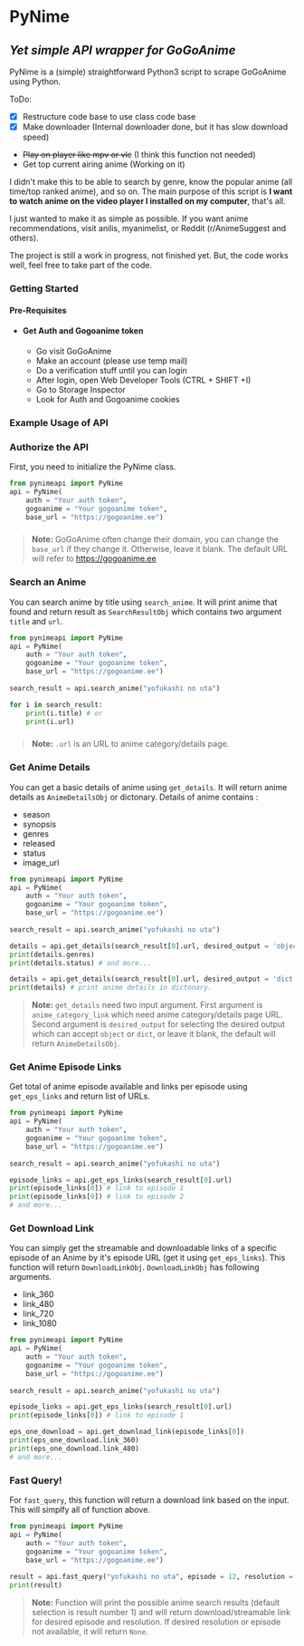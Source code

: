 # PyNime
## _Yet simple API wrapper for GoGoAnime_
PyNime is a (simple) straightforward Python3 script to scrape GoGoAnime using Python. 

ToDo:
- [x] Restructure code base to use class code base
- [x] Make downloader (Internal downloader done, but it has slow download speed)
- ~~Play on player like mpv or vlc~~ (I think this function not needed)
- Get top current airing anime (Working on it)

I didn't make this to be able to search by genre, know the popular anime (all time/top ranked anime), and so on. The main purpose of this script is **I want to watch anime on the video player I installed on my computer**, that's all.

I just wanted to make it as simple as possible. If you want anime recommendations, visit anilis, myanimelist, or Reddit (r/AnimeSuggest and others).

The project is still a work in progress, not finished yet. But, the code works well, feel free to take part of the code.

### Getting Started
#### Pre-Requisites
* #### Get Auth and Gogoanime token
    * Go visit GoGoAnime
    * Make an account (please use temp mail) 
    * Do a verification stuff until you can login 
    * After login, open Web Developer Tools (CTRL + SHIFT +I)
    * Go to Storage Inspector
    * Look for Auth and Gogoanime cookies

### Example Usage of API
###
### Authorize the API
First, you need to initialize the PyNime class. 
```python
from pynimeapi import PyNime
api = PyNime(
    auth = "Your auth token",
    gogoanime = "Your gogoanime token",
    base_url = "https://gogoanime.ee")
```
###
>**Note:** GoGoAnime often change their domain, you can change the `base_url` if they change it. Otherwise, leave it blank. The default URL will refer to https://gogoanime.ee


### Search an Anime
You can search anime by title using `search_anime`. It will print anime that found and return result as `SearchResultObj` which contains two argument `title` and `url`.
```python
from pynimeapi import PyNime
api = PyNime(
    auth = "Your auth token",
    gogoanime = "Your gogoanime token",
    base_url = "https://gogoanime.ee")
    
search_result = api.search_anime("yofukashi no uta")

for i in search_result:
    print(i.title) # or
    print(i.url)
```
###
>**Note:** `.url` is an URL to anime category/details page.


### Get Anime Details
You can get a basic details of anime using `get_details`. It will return anime details as `AnimeDetailsObj` or dictonary.
Details of anime contains :
* season
* synopsis
* genres
* released
* status
* image_url
```python
from pynimeapi import PyNime
api = PyNime(
    auth = "Your auth token",
    gogoanime = "Your gogoanime token",
    base_url = "https://gogoanime.ee")
    
search_result = api.search_anime("yofukashi no uta")

details = api.get_details(search_result[0].url, desired_output = 'object')
print(details.genres)
print(details.status) # and more...

details = api.get_details(search_result[0].url, desired_output = 'dict')
print(details) # print anime details in dictonary.
```
>**Note:** `get_details` need two input argument.
First argument is `anime_category_link` which need anime category/details page URL. 
Second argument is `desired_output` for selecting the desired output which can accept `object` or `dict`, or leave it blank, the default will return `AnimeDetailsObj`.


### Get Anime Episode Links
Get total of anime episode available and links per episode using `get_eps_links` and return list of URLs.
```python
from pynimeapi import PyNime
api = PyNime(
    auth = "Your auth token",
    gogoanime = "Your gogoanime token",
    base_url = "https://gogoanime.ee")
    
search_result = api.search_anime("yofukashi no uta")

episode_links = api.get_eps_links(search_result[0].url)
print(episode_links[0]) # link to episode 1
print(episode_links[0]) # link to episode 2
# and more...
```


### Get Download Link
You can simply get the streamable and downloadable links of a specific episode of an Anime by it's episode URL (get it using `get_eps_links`). This function will return `DownloadLinkObj`.
`DownloadLinkObj` has following arguments.
* link_360
* link_480
* link_720
* link_1080
```python
from pynimeapi import PyNime
api = PyNime(
    auth = "Your auth token",
    gogoanime = "Your gogoanime token",
    base_url = "https://gogoanime.ee")
    
search_result = api.search_anime("yofukashi no uta")

episode_links = api.get_eps_links(search_result[0].url)
print(episode_links[0]) # link to episode 1

eps_one_download = api.get_download_link(episode_links[0])
print(eps_one_download.link_360)
print(eps_one_download.link_480)
# and more...
```


### Fast Query!
For `fast_query`, this function will return a download link based on the input. This will simplfy all of function above.
```python
from pynimeapi import PyNime
api = PyNime(
    auth = "Your auth token",
    gogoanime = "Your gogoanime token",
    base_url = "https://gogoanime.ee")
    
result = api.fast_query("yofukashi no uta", episode = 12, resolution = 480)
print(result)
```
>**Note:** Function will print the possible anime search results (default selection is result number 1) and will return download/streamable link for desired episode and resolution. If desired resolution or episode not available, it will return `None`.